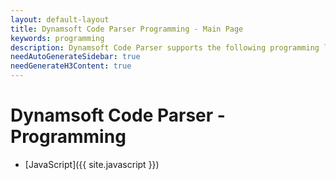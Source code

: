 ```yaml
---
layout: default-layout
title: Dynamsoft Code Parser Programming - Main Page
keywords: programming
description: Dynamsoft Code Parser supports the following programming languages - C, C++, Objective-C & Swift, .NET, Android, iOS, Java
needAutoGenerateSidebar: true
needGenerateH3Content: true
---
```


# Dynamsoft Code Parser - Programming

- [JavaScript]({{ site.javascript }})
